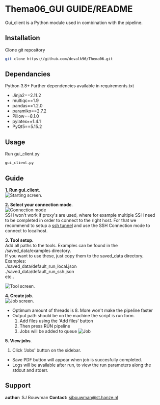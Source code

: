 # Thema06_GUI GUIDE/README
Gui_client is a Python module used in combination with the pipeline.

## Installation

Clone git repository 

```bash
git clone https://github.com/devalk96/Thema06.git
```
## Dependancies
Python 3.8+
Further dependencies available in requirements.txt
- Jinja2==2.11.2
- multiqc==1.9
- pandas==1.2.0
- paramiko==2.7.2
- Pillow==8.1.0
- pylatex==1.4.1
- PyQt5==5.15.2

## Usage
Run gui_client.py
```bash
gui_client.py
```

## Guide
**1. Run gui_client**.   
![Starting screen](https://i.imgur.com/Epryhmt.png "Starting screen"). 

**2. Select your connection mode**.   
![Connection mode](https://i.imgur.com/JgskLTD.png "Connection mode")    
SSH won't work if proxy's are used, where for example multiple SSH need to be completed in order to connect to the right host. For that we recommend to setup a [ssh tunnel](https://linuxize.com/post/how-to-setup-ssh-tunneling/ "ssh tunnel") and use the SSH Connection mode to connect to localhost. 

**3. Tool setup**.   
Add all paths to the tools. Examples can be found in the /saved_data/examples directory.  
If you want to use these, just copy them to the saved_data directory.   
Examples:     
./saved_data/default_run_local.json  
./saved_data/default_run_ssh.json  
etc..

![Tool screen](https://i.imgur.com/Lv5vx0j.png "Tool screen").   

**4. Create job**.   
![Job screen](https://i.imgur.com/HVseMff.png "Job screen"). 
-  Optimum amount of threads is 8. More won't make the pipeline faster
- Output path should be on the machine the script is run form. 
	1. Add files using the 'Add files' button
	2. Then press RUN pipeline
	3. Jobs will be added to queue 
![Job](https://i.imgur.com/X4voQQf.png "Job")

**5. View jobs**. 
1. Click 'Jobs' button on the sidebar.
- Save PDF button will appear when job is succesfully completed.
- Logs will be available after run, to view the run parameters along the stdout and stderr.

## Support
**author:** SJ Bouwman
**Contact:** sjbouwman@st.hanze.nl
